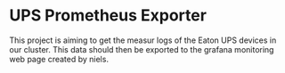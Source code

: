 # UPS Prometheus Exporter

This project is aiming to get the measur logs of the Eaton UPS devices in our cluster.
This data should then be exported to the grafana monitoring web page created by niels.
